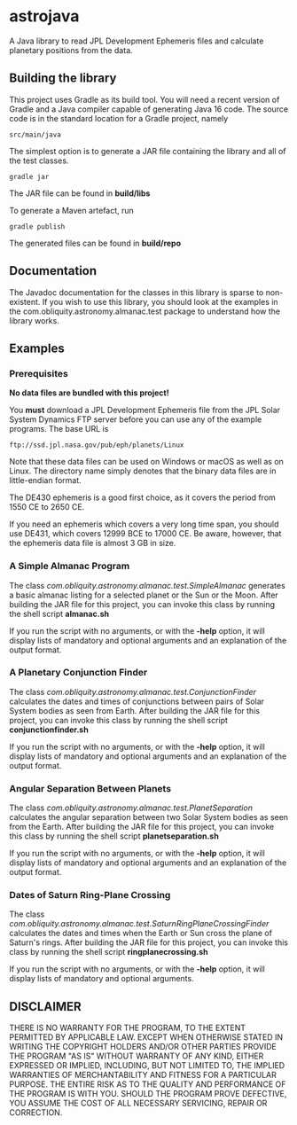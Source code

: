 # astrojava

A Java library to read JPL Development Ephemeris files and calculate
planetary positions from the data.

## Building the library

This project uses Gradle as its build tool.  You will need a recent
version of Gradle and a Java compiler capable of generating Java 16
code.  The source code is in the standard location for a Gradle
project, namely

`src/main/java`

The simplest option is to generate a JAR file containing the library
and all of the test classes.

`gradle jar`

The JAR file can be found in **build/libs**

To generate a Maven artefact, run

`gradle publish`

The generated files can be found in **build/repo**

## Documentation

The Javadoc documentation for the classes in this library is sparse
to non-existent.  If you wish to use this library, you should look
at the examples in the com.obliquity.astronomy.almanac.test package
to understand how the library works.

## Examples

### Prerequisites

**No data files are bundled with this project!**

You **must** download a JPL Development Ephemeris file from the
JPL Solar System Dynamics FTP server before you can use any of the
example programs.  The base URL is

`ftp://ssd.jpl.nasa.gov/pub/eph/planets/Linux`

Note that these data files can be used on Windows or macOS as well
as on Linux.  The directory name simply denotes that the binary
data files are in little-endian format.

The DE430 ephemeris is a good first choice, as it covers the period
from 1550 CE to 2650 CE.

If you need an ephemeris which covers a very long time span, you should
use DE431, which covers 12999 BCE to 17000 CE.  Be aware, however, that
the ephemeris data file is almost 3 GB in size.

### A Simple Almanac Program

The class *com.obliquity.astronomy.almanac.test.SimpleAlmanac* generates
a basic almanac listing for a selected planet or the Sun or the Moon.
After building the JAR file for this project, you can invoke this
class by running the shell script **almanac.sh**

If you run the script with no arguments, or with the **-help** option,
it will display lists of mandatory and optional arguments and an
explanation of the output format.

### A Planetary Conjunction Finder

The class *com.obliquity.astronomy.almanac.test.ConjunctionFinder*
calculates the dates and times of conjunctions between pairs of
Solar System bodies as seen from Earth.  After building the JAR
file for this project, you can invoke this class by running the
shell script **conjunctionfinder.sh**

If you run the script with no arguments, or with the **-help** option,
it will display lists of mandatory and optional arguments and an
explanation of the output format.

### Angular Separation Between Planets

The class *com.obliquity.astronomy.almanac.test.PlanetSeparation*
calculates the angular separation between two Solar System bodies
as seen from the Earth.  After building the JAR file for this project,
you can invoke this class by running the shell script **planetseparation.sh**

If you run the script with no arguments, or with the **-help** option,
it will display lists of mandatory and optional arguments and an
explanation of the output format.

### Dates of Saturn Ring-Plane Crossing

The class *com.obliquity.astronomy.almanac.test.SaturnRingPlaneCrossingFinder*
calculates the dates and times when the Earth or Sun cross the plane of
Saturn's rings.  After building the JAR file for this project,
you can invoke this class by running the shell script **ringplanecrossing.sh**

If you run the script with no arguments, or with the **-help** option,
it will display lists of mandatory and optional arguments.

## DISCLAIMER

THERE IS NO WARRANTY FOR THE PROGRAM, TO THE EXTENT PERMITTED BY
APPLICABLE LAW.  EXCEPT WHEN OTHERWISE STATED IN WRITING THE COPYRIGHT
HOLDERS AND/OR OTHER PARTIES PROVIDE THE PROGRAM "AS IS" WITHOUT WARRANTY
OF ANY KIND, EITHER EXPRESSED OR IMPLIED, INCLUDING, BUT NOT LIMITED TO,
THE IMPLIED WARRANTIES OF MERCHANTABILITY AND FITNESS FOR A PARTICULAR
PURPOSE.  THE ENTIRE RISK AS TO THE QUALITY AND PERFORMANCE OF THE PROGRAM
IS WITH YOU.  SHOULD THE PROGRAM PROVE DEFECTIVE, YOU ASSUME THE COST OF
ALL NECESSARY SERVICING, REPAIR OR CORRECTION.
